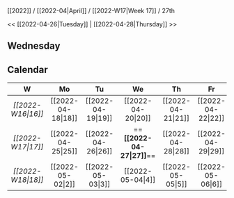 [[2022]] / [[2022-04|April]] / [[2022-W17|Week 17]] / 27th

<<  [[2022-04-26|Tuesday]]  | [[2022-04-28|Thursday]]  >>︎

## Wednesday

## Calendar
| W  | Mo | Tu | We | Th | Fr | Sa | Su |
|:--:|:--:|:--:|:--:|:--:|:--:|:--:|:--:|
| *[[2022-W16\|16]]* | [[2022-04-18\|18]] | [[2022-04-19\|19]] | [[2022-04-20\|20]] | [[2022-04-21\|21]] | [[2022-04-22\|22]] | [[2022-04-23\|23]] | [[2022-04-24\|24]] |
| *[[2022-W17\|17]]* | [[2022-04-25\|25]] | [[2022-04-26\|26]] | ==**[[2022-04-27\|27]]**== | [[2022-04-28\|28]] | [[2022-04-29\|29]] | [[2022-04-30\|30]] | [[2022-05-01\|1]]  |
| *[[2022-W18\|18]]* | [[2022-05-02\|2]]  | [[2022-05-03\|3]]  | [[2022-05-04\|4]]  | [[2022-05-05\|5]]  | [[2022-05-06\|6]]  | [[2022-05-07\|7]]  | [[2022-05-08\|8]]  |
